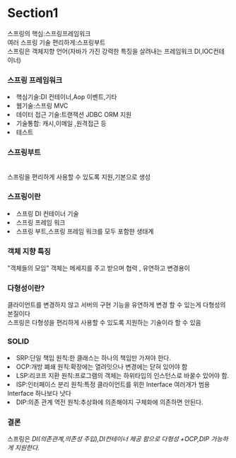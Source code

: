 <h1>Section1</h1>
스프링의 핵심:스프링프레임워크<br>
여러 스프링 기술 편리하게:스프링부트<br>
스프링은 객체지향 언어(자바가 가진 강력한 특징을 살려내는 프레임워크 DI,IOC컨테이너)<br>
<h3>스프링 프레임워크</h3>
<li>핵심기술:DI 컨테이너,Aop 이벤트,기타</li>
<li>웹기술:스프링 MVC</li>
<li>데이터 접근 기술:트랜잭션 JDBC ORM 지원</li>
<li>기술통합: 캐시,이메일 ,원격접근 등</li>
<li>테스트</li>
<h3>스프링부트</h3><br>
스프링을 편리하게 사용할 수 있도록 지원,기본으로 생성<br>
<h3>스프링이란</h3>
<li>스프링 DI 컨테이너 기술</li>
<li>스프링 프레임 워크</li>
<li>스프링 부트,스프링 프레임 워크를 모두 포함한 생태계</li>
<h3>객체 지향 특징 </h3>
"객체들의 모임" 객체는 메세지를 주고 받으며 협력 , 유연하고 변경용이
<h3>다형성이란?</h3>
클라이언트를 변경하지 않고 서버의 구현 기능을 유연하게 변경 할 수 있는게 다형성의 본질이다<br>
스프링은 다형성을 편리하게 사용할 수 있도록 지원하는 기술이라 할 수 있음<br>
<h3>SOLID</h3>
<li>SRP:단일 책임 원칙:한 클래스는 하나의 책임만 가져야 한다.</li>
<li>OCP:개방 폐쇄 원칙:확장에는 열려잇으나 변경에는 닫혀 있어야 함</li>
<li>LSP:리코프 지환 원칙:프로그램의 객체는 하위타입의 인스턴스로 바꿀수 있어야 함.</li>
<li>ISP:인터페이스 분리 원칙:특정 클라이언트를 위한 Interface 여러개가 범용 Interface 하나보다 낫다</li>
<li>DIP:의존 관계 역전 원칙:추상화에 의존해야지 구체화에 의존하면 안된다.</li>
<h3>결론</h3>
스프링은 <em>DI(의존관계,의존성 주입),DI컨테이너 제공 함으로 다형성 +OCP,DIP 가능하게 지원한다.</em>
